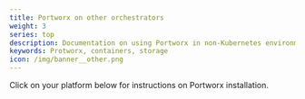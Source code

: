 ```yaml
---
title: Portworx on other orchestrators
weight: 3
series: top
description: Documentation on using Portworx in non-Kubernetes environments
keywords: Protworx, containers, storage
icon: /img/banner__other.png
---
```


Click on your platform below for instructions on Portworx installation.
